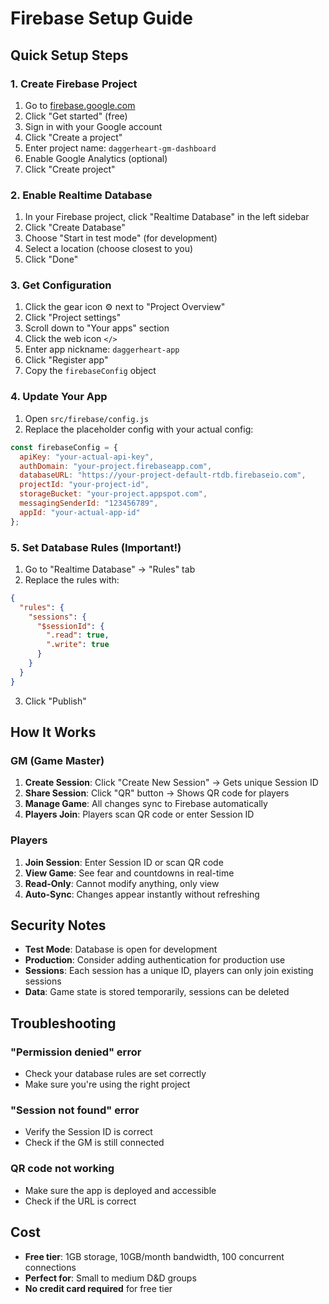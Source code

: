 # Firebase Setup Guide

## Quick Setup Steps

### 1. Create Firebase Project
1. Go to [firebase.google.com](https://firebase.google.com)
2. Click "Get started" (free)
3. Sign in with your Google account
4. Click "Create a project"
5. Enter project name: `daggerheart-gm-dashboard`
6. Enable Google Analytics (optional)
7. Click "Create project"

### 2. Enable Realtime Database
1. In your Firebase project, click "Realtime Database" in the left sidebar
2. Click "Create Database"
3. Choose "Start in test mode" (for development)
4. Select a location (choose closest to you)
5. Click "Done"

### 3. Get Configuration
1. Click the gear icon ⚙️ next to "Project Overview"
2. Click "Project settings"
3. Scroll down to "Your apps" section
4. Click the web icon `</>`
5. Enter app nickname: `daggerheart-app`
6. Click "Register app"
7. Copy the `firebaseConfig` object

### 4. Update Your App
1. Open `src/firebase/config.js`
2. Replace the placeholder config with your actual config:

```javascript
const firebaseConfig = {
  apiKey: "your-actual-api-key",
  authDomain: "your-project.firebaseapp.com",
  databaseURL: "https://your-project-default-rtdb.firebaseio.com",
  projectId: "your-project-id",
  storageBucket: "your-project.appspot.com",
  messagingSenderId: "123456789",
  appId: "your-actual-app-id"
};
```

### 5. Set Database Rules (Important!)
1. Go to "Realtime Database" → "Rules" tab
2. Replace the rules with:

```json
{
  "rules": {
    "sessions": {
      "$sessionId": {
        ".read": true,
        ".write": true
      }
    }
  }
}
```

3. Click "Publish"

## How It Works

### GM (Game Master)
1. **Create Session**: Click "Create New Session" → Gets unique Session ID
2. **Share Session**: Click "QR" button → Shows QR code for players
3. **Manage Game**: All changes sync to Firebase automatically
4. **Players Join**: Players scan QR code or enter Session ID

### Players
1. **Join Session**: Enter Session ID or scan QR code
2. **View Game**: See fear and countdowns in real-time
3. **Read-Only**: Cannot modify anything, only view
4. **Auto-Sync**: Changes appear instantly without refreshing

## Security Notes

- **Test Mode**: Database is open for development
- **Production**: Consider adding authentication for production use
- **Sessions**: Each session has a unique ID, players can only join existing sessions
- **Data**: Game state is stored temporarily, sessions can be deleted

## Troubleshooting

### "Permission denied" error
- Check your database rules are set correctly
- Make sure you're using the right project

### "Session not found" error
- Verify the Session ID is correct
- Check if the GM is still connected

### QR code not working
- Make sure the app is deployed and accessible
- Check if the URL is correct

## Cost
- **Free tier**: 1GB storage, 10GB/month bandwidth, 100 concurrent connections
- **Perfect for**: Small to medium D&D groups
- **No credit card required** for free tier

